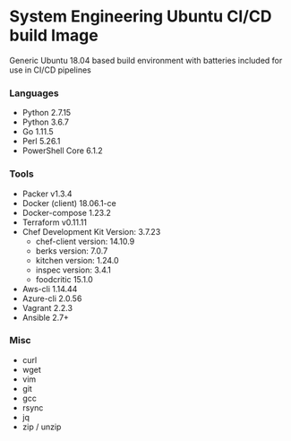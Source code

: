 # System Engineering Ubuntu CI/CD build Image

Generic Ubuntu 18.04 based build environment with batteries included for use in CI/CD pipelines

### Languages
- Python 2.7.15
- Python 3.6.7
- Go 1.11.5
- Perl 5.26.1
- PowerShell Core 6.1.2

### Tools 
- Packer v1.3.4
- Docker (client) 18.06.1-ce
- Docker-compose 1.23.2
- Terraform v0.11.11
- Chef Development Kit Version: 3.7.23
    - chef-client version: 14.10.9
    - berks version: 7.0.7
    - kitchen version: 1.24.0
    - inspec version: 3.4.1
    - foodcritic 15.1.0
- Aws-cli 1.14.44
- Azure-cli 2.0.56
- Vagrant 2.2.3
- Ansible 2.7+

### Misc
- curl
- wget
- vim
- git
- gcc
- rsync
- jq
- zip / unzip
